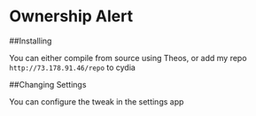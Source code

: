 # Ownership Alert

##Installing

You can either compile from source using Theos, or add my repo ```http://73.178.91.46/repo``` to cydia

##Changing Settings

You can configure the tweak in the settings app

